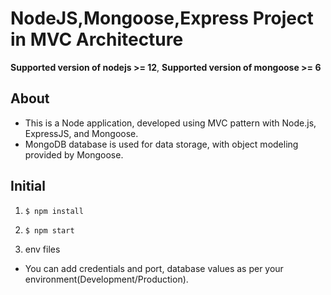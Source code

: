 # NodeJS,Mongoose,Express Project in MVC Architecture

**Supported version of nodejs >= 12**,
**Supported version of mongoose >= 6**

## About 
- This is a Node application, developed using MVC pattern with Node.js, ExpressJS, and Mongoose. 
- MongoDB database is used for data storage, with object modeling provided by Mongoose.

## Initial
1. ```$ npm install```
2. ```$ npm start```

3. env files
- You can add credentials and port, database values as per your environment(Development/Production).
